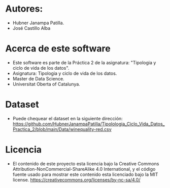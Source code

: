 # Autores: 
* Hubner Janampa Patilla. 
* José Castillo Alba

# Acerca de este software
* Este software es parte de la Práctica 2 de la asignatura: "Tipologia y ciclo de vida de los datos".
* Asignatura: Tipologia y ciclo de vida de los datos.
* Master de Data Science.
* Universitat Oberta of Catalunya.

# Dataset
* Puede chequear el dataset en la siguiente dirección:
https://github.com/HubnerJanampaPatilla/Tipolologia_Ciclo_Vida_Datos_Practica_2/blob/main/Data/winequality-red.csv

# Licencia
* El contenido de este proyecto esta licencia bajo la Creative Commons Attribution-NonCommercial-ShareAlike 4.0 International, y el código fuente usado para mostrar este contenido esta licenciado bajo la MIT license.
https://creativecommons.org/licenses/by-nc-sa/4.0/
